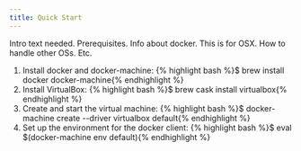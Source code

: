 ```yaml
---
title: Quick Start
---
```


Intro text needed. Prerequisites. Info about docker. This is for OSX. How to handle other OSs. Etc.

<ol>
    <li>
        Install docker and docker-machine: 
        {% highlight bash %}$ brew install docker docker-machine{% endhighlight %}
    </li>
    <li>
        Install VirtualBox: 
        {% highlight bash %}$ brew cask install virtualbox{% endhighlight %}
    </li>
    <li>
        Create and start the virtual machine: 
        {% highlight bash %}$ docker-machine create --driver virtualbox default{% endhighlight %}
    </li>
    <li>
        Set up the environment for the docker client: 
        {% highlight bash %}$ eval $(docker-machine env default){% endhighlight %}
    </li>
</ol>